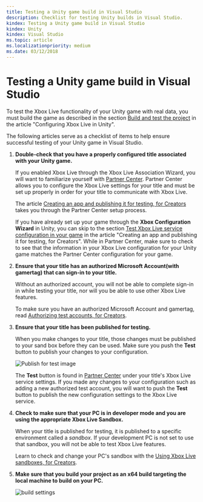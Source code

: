 ```yaml
---
title: Testing a Unity game build in Visual Studio
description: Checklist for testing Unity builds in Visual Studio.
kindex: Testing a Unity game build in Visual Studio
kindex: Unity
kindex: Visual Studio
ms.topic: article
ms.localizationpriority: medium
ms.date: 03/12/2018
---
```


# Testing a Unity game build in Visual Studio

To test the Xbox Live functionality of your Unity game with real data, you must build the game as described in the section [Build and test the project](live-configure-xbl-in-unity.md#build-and-test-the-project) in the article "Configuring Xbox Live in Unity".

The following articles serve as a checklist of items to help ensure successful testing of your Unity game in Visual Studio.

1. **Double-check that you have a properly configured title associated with your Unity game.**

    If you enabled Xbox Live through the Xbox Live Association Wizard, you will want to familiarize yourself with [Partner Center](https://partner.microsoft.com/dashboard).
    Partner Center allows you to configure the Xbox Live settings for your title and must be set up properly in order for your title to communicate with Xbox Live.

    The article [Creating an app and publishing it for testing, for Creators](../../../setup-partner-center/legacy/live-create-and-test-creators-title.md) takes you through the Partner Center setup process.
    
    If you have already set up your game through the **Xbox Configuration Wizard** in Unity, you can skip to the section [Test Xbox Live service configuration in your game](../../../setup-partner-center/legacy/live-create-and-test-creators-title.md#test-xbox-live-service-configuration-in-your-game) in the article "Creating an app and publishing it for testing, for Creators".
    While in Partner Center, make sure to check to see that the information in your Xbox Live configuration for your Unity game matches the Partner Center configuration for your game.
    
2. **Ensure that your title has an authorized Microsoft Account(with gamertag) that can sign-in to your title.**

    Without an authorized account, you will not be able to complete sign-in in while testing your title, nor will you be able to use other Xbox Live features.

    To make sure you have an authorized Microsoft Account and gamertag, read [Authorizing test accounts, for Creators](../../../setup-partner-center/legacy/live-authorize-xbox-live-accounts.md).

3. **Ensure that your title has been published for testing.**

    When you make changes to your title, those changes must be published to your sand box before they can be used.
    Make sure you push the **Test** button to publish your changes to your configuration.

    ![Publish for test image](live-test-vstudio-build-images/creators_udc_xboxlive_config_test.png)

    The **Test** button is found in [Partner Center](https://partner.microsoft.com/dashboard) under your title's Xbox Live service settings.
    If you made any changes to your configuration such as adding a new authorized test account, you will want to push the **Test** button to publish the new configuration settings to the Xbox Live service.

4. **Check to make sure that your PC is in developer mode and you are using the appropriate Xbox Live Sandbox.**

    When your title is published for testing, it is published to a specific environment called a *sandbox*.
    If your development PC is not set to use that sandbox, you will not be able to test Xbox Live features.

    Learn to check and change your PC's sandbox with the [Using Xbox Live sandboxes, for Creators](../../../../test-release/sandboxes/live-sandboxes-creators.md).

5. **Make sure that you build your project as an x64 build targeting the local machine to build on your PC.**

    ![build settings](live-test-vstudio-build-images/vsBuildSettings.JPG)
